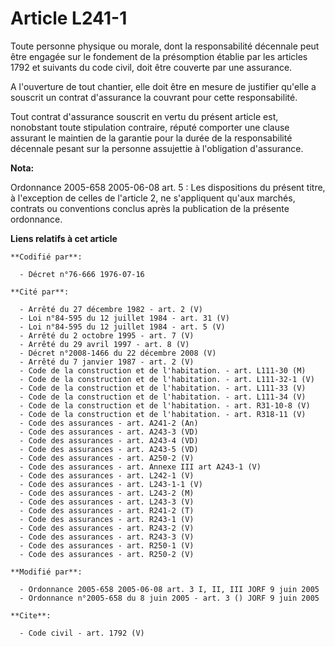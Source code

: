 # Article L241-1

Toute personne physique ou morale, dont la responsabilité décennale peut être engagée sur le fondement de la présomption
établie par les articles 1792 et suivants du code civil, doit être couverte par une assurance.

A l'ouverture de tout chantier, elle doit être en mesure de justifier qu'elle a souscrit un contrat d'assurance la couvrant
pour cette responsabilité. 

Tout contrat d'assurance souscrit en vertu du présent article est, nonobstant toute stipulation contraire, réputé comporter
une clause assurant le maintien de la garantie pour la durée de la responsabilité décennale pesant sur la personne assujettie
à l'obligation d'assurance.

**Nota:**

Ordonnance 2005-658 2005-06-08 art. 5 : Les dispositions du présent titre, à l'exception de celles de l'article 2, ne
s'appliquent qu'aux marchés, contrats ou conventions conclus après la publication de la présente ordonnance.

**Liens relatifs à cet article**

	**Codifié par**:

	  - Décret n°76-666 1976-07-16

	**Cité par**:

	  - Arrêté du 27 décembre 1982 - art. 2 (V)
	  - Loi n°84-595 du 12 juillet 1984 - art. 31 (V)
	  - Loi n°84-595 du 12 juillet 1984 - art. 5 (V)
	  - Arrêté du 2 octobre 1995 - art. 7 (V)
	  - Arrêté du 29 avril 1997 - art. 8 (V)
	  - Décret n°2008-1466 du 22 décembre 2008 (V)
	  - Arrêté du 7 janvier 1987 - art. 2 (V)
	  - Code de la construction et de l'habitation. - art. L111-30 (M)
	  - Code de la construction et de l'habitation. - art. L111-32-1 (V)
	  - Code de la construction et de l'habitation. - art. L111-33 (V)
	  - Code de la construction et de l'habitation. - art. L111-34 (V)
	  - Code de la construction et de l'habitation. - art. R31-10-8 (V)
	  - Code de la construction et de l'habitation. - art. R318-11 (V)
	  - Code des assurances - art. A241-2 (An)
	  - Code des assurances - art. A243-3 (VD)
	  - Code des assurances - art. A243-4 (VD)
	  - Code des assurances - art. A243-5 (VD)
	  - Code des assurances - art. A250-2 (V)
	  - Code des assurances - art. Annexe III art A243-1 (V)
	  - Code des assurances - art. L242-1 (V)
	  - Code des assurances - art. L243-1-1 (V)
	  - Code des assurances - art. L243-2 (M)
	  - Code des assurances - art. L243-3 (V)
	  - Code des assurances - art. R241-2 (T)
	  - Code des assurances - art. R243-1 (V)
	  - Code des assurances - art. R243-2 (V)
	  - Code des assurances - art. R243-3 (V)
	  - Code des assurances - art. R250-1 (V)
	  - Code des assurances - art. R250-2 (V)

	**Modifié par**:

	  - Ordonnance 2005-658 2005-06-08 art. 3 I, II, III JORF 9 juin 2005
	  - Ordonnance n°2005-658 du 8 juin 2005 - art. 3 () JORF 9 juin 2005

	**Cite**:

	  - Code civil - art. 1792 (V)
